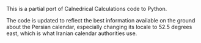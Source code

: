 This is a partial port of Calnedrical Calculations code to Python.

The code is updated to reflect the best information available on
the ground about the Persian calendar, especially changing its locale
to 52.5 degrees east, which is what Iranian calendar authorities use.
